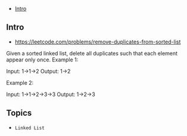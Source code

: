 - [Intro](#intro)

## Intro

- https://leetcode.com/problems/remove-duplicates-from-sorted-list

Given a sorted linked list, delete all duplicates such that each element appear only once.
Example 1:

Input: 1->1->2
Output: 1->2

Example 2:

Input: 1->1->2->3->3
Output: 1->2->3



## Topics

- `Linked List`


